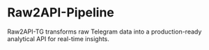 # Raw2API-Pipeline
Raw2API-TG transforms raw Telegram data into a production-ready analytical API for real-time insights.
